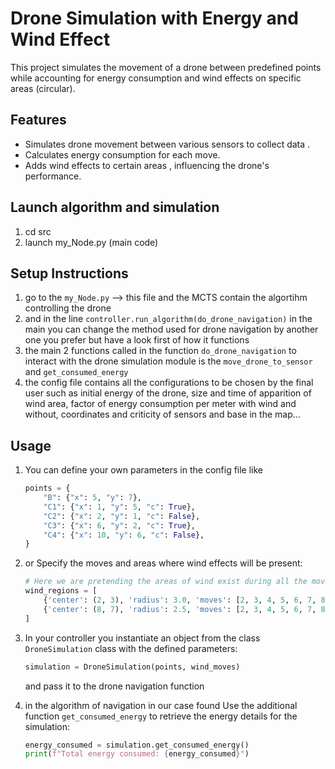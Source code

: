 # Drone Simulation with Energy and Wind Effect

This project simulates the movement of a drone between predefined points while accounting for energy consumption and wind effects on specific areas (circular).

## Features
- Simulates drone movement between various sensors to collect data .
- Calculates energy consumption for each move.
- Adds wind effects to certain areas , influencing the drone's performance.

## Launch algorithm and simulation
1. cd src
2. launch my_Node.py (main code)

## Setup Instructions
1. go to the `my_Node.py` --> this file and the MCTS contain the algortihm controlling the drone 
2. and in the line `controller.run_algorithm(do_drone_navigation)` in the main you can change the method used for drone navigation by another one you prefer but have a look first of how it functions
3. the main 2 functions called in the function `do_drone_navigation` to interact with the drone simulation module is the `move_drone_to_sensor` and `get_consumed_energy`
4. the config file contains all the configurations to be chosen by the final user such as initial energy of the drone, size and time of apparition of wind area, factor of energy consumption per meter with wind and without, coordinates and criticity of sensors and base in the map...
## Usage
1. You can define your own parameters in the config file like 
    ```python
    points = {
        "B": {"x": 5, "y": 7},
        "C1": {"x": 1, "y": 5, "c": True},
        "C2": {"x": 2, "y": 1, "c": False},
        "C3": {"x": 6, "y": 2, "c": True},
        "C4": {"x": 10, "y": 6, "c": False},
    }
    ```

2. or Specify the moves and areas where wind effects will be present:
    ```python
    # Here we are pretending the areas of wind exist during all the moves. You can define yours.
    wind_regions = [
        {'center': (2, 3), 'radius': 3.0, 'moves': [2, 3, 4, 5, 6, 7, 8, 9, 10, 11, 12, 13, 14, 15, 16, 17, 18, 19, 20]},
        {'center': (8, 7), 'radius': 2.5, 'moves': [2, 3, 4, 5, 6, 7, 8, 9, 10, 11, 12, 13, 14, 15, 16, 17, 18, 19, 20]}
    ]
    ```

3. In your controller you instantiate an object from the class  `DroneSimulation` class with the defined parameters:
    ```python
    simulation = DroneSimulation(points, wind_moves)
    ```
    and pass it to the drone navigation function

4. in the algorithm of navigation in our case found Use the additional function `get_consumed_energy` to retrieve the energy details for the simulation:
    ```python
    energy_consumed = simulation.get_consumed_energy()
    print(f"Total energy consumed: {energy_consumed}")
    ```

